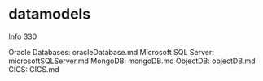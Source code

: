 # datamodels
Info 330 

Oracle Databases: oracleDatabase.md
Microsoft SQL Server: microsoftSQLServer.md
MongoDB: mongoDB.md
ObjectDB: objectDB.md
CICS: CICS.md
